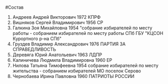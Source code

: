 #Состав
1. Андреев Андрей Викторович 1972 КПРФ
2. Вишняков Сергей Владимирович 1956 СР
3. Галкина Зоя Михайловна 1954 \"собрание избирателей по месту работы - собранием избирателей по месту работы СПб ГБУ \"КЦСОН Курортного р-на СПб\"
4. Груздев Владимир Александрович 1976 ПАРТИЯ ЗА СПРАВЕДЛИВОСТЬ
5. Деревяга Юрий Анатольевич 1963 ЛДПР
6. Калиничева Людмила Владимировна 1960 ЕР
7. Нилова Татьяна Тимофеевна 1954 собрание избирателей по месту жительства - собранием избирателей МО поселок Серово
8. Чернобаева Ирина Павловна 1960 ПАТРИОТЫ РОССИИ
